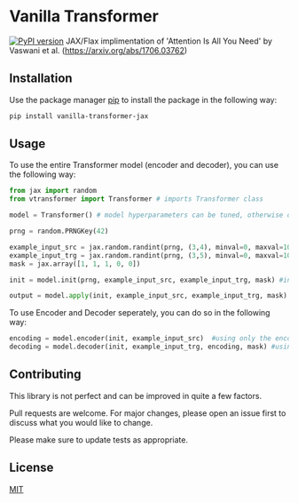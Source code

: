 # Vanilla Transformer
[![PyPI version](https://badge.fury.io/py/vanilla-transformer-jax.svg)](https://badge.fury.io/py/vanilla-transformer-jax)
JAX/Flax implimentation of 'Attention Is All You Need' by Vaswani et al. (https://arxiv.org/abs/1706.03762)  


## Installation

Use the package manager [pip](https://pip.pypa.io/en/stable/) to install the package in the following way:

```bash
pip install vanilla-transformer-jax
```

## Usage

To use the entire Transformer model (encoder and decoder), you can use the following way:

```python
from jax import random
from vtransformer import Transformer # imports Transformer class

model = Transformer() # model hyperparameters can be tuned, otherwise defualts mentioned in paper shall be used

prng = random.PRNGKey(42)

example_input_src = jax.random.randint(prng, (3,4), minval=0, maxval=10000)
example_input_trg = jax.random.randint(prng, (3,5), minval=0, maxval=10000)
mask = jax.array([1, 1, 1, 0, 0])

init = model.init(prng, example_input_src, example_input_trg, mask) #initializing the params of model

output = model.apply(init, example_input_src, example_input_trg, mask) # getting output
```

To use Encoder and Decoder seperately, you can do so in the following way:

```python
encoding = model.encoder(init, example_input_src)  #using only the encoder
decoding = model.decoder(init, example_input_trg, encoding, mask) #using only the decoder
```


## Contributing

This library is not perfect and can be improved in quite a few factors. 

Pull requests are welcome. For major changes, please open an issue first to discuss what you would like to change.

Please make sure to update tests as appropriate.


## License
[MIT](https://choosealicense.com/licenses/mit/)